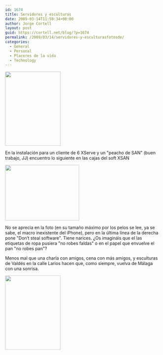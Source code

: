 ```yaml
---
id: 1674
title: Servidores y esculturas
date: 2009-03-14T11:59:34+00:00
author: Jorge Cortell
layout: post
guid: https://cortell.net/blog/?p=1674
permalink: /2009/03/14/servidores-y-esculturasfotosde/
categories:
  - General
  - Personal
  - Placeres de la vida
  - Technology
---
```

<img class="alignnone" title="6 Xserve y SAN" src="https://farm4.static.flickr.com/3593/3351037391_4d7589188d_m.jpg" alt="" width="180" height="240" />

En la instalación para un cliente de 6 XServe y un "peacho de SAN" (buen trabajo, JJ) encuentro lo siguiente en las cajas del soft XSAN

<img class="alignnone" title="Dont steal software" src="https://farm4.static.flickr.com/3548/3351863106_5c29afcebc_m.jpg" alt="" width="240" height="180" />

No se aprecia en la foto (en su tamaño máximo por los pelos se lee, ya se sabe, el macro inexistente del iPhone), pero en la última línea de la derecha pone "Don‘t steal software". Tiene narices. ¿Os imagináis que el las etiquetas de ropa pusiera "no robes faldas" o en el papel que envuelve el pan "no robes pan"?

Menos mal que una charla con amigos, cena con más amigos, y esculturas de Valdés en la calle Larios hacen que, como siempre, vuelva de Málaga con una sonrisa.

<img class="alignnone" title="esculturas en la calle" src="https://farm4.static.flickr.com/3581/3351037223_eb950b337e_m.jpg" alt="" width="180" height="240" />